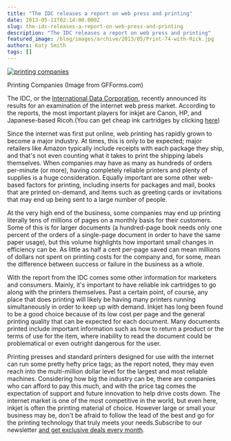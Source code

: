 ```yaml
---
title: "The IDC releases a report on web press and printing"
date: 2013-05-11T02:14:00.000Z
slug: the-idc-releases-a-report-on-web-press-and-printing
description: "The IDC releases a report on web press and printing"
featured_image: /blog/images/archive/2013/05/Print-74-with-Rick.jpg
authors: Katy Smith
tags: []
---
```


[![printing companies ](/blog/images/archive/2013/05/Print-74-with-Rick-632x510.jpg)](/blog/images/archive/2013/05/Print-74-with-Rick.jpg)

Printing Companies (Image from GFForms.com)

The IDC, or the [International Data Corporation](http://www.idc.com/), recently announced its results for an examination of the internet web press market. According to the reports, the most important players for inkjet are Canon, HP, and Japanese-based Ricoh.(You can get cheap ink cartridges by clicking [here](https://www.tomatoink.com/))

Since the internet was first put online, web printing has rapidly grown to become a major industry. At times, this is only to be expected; major retailers like Amazon typically include receipts with each package they ship, and that's not even counting what it takes to print the shipping labels themselves. When companies may have as many as hundreds of orders per-minute (or more), having completely reliable printers and plenty of supplies is a huge consideration. Equally important are some other web-based factors for printing, including inserts for packages and mail, books that are printed on-demand, and items such as greeting cards or invitations that may end up being sent to a large number of people.

At the very high end of the business, some companies may end up printing literally tens of millions of pages on a monthly basis for their customers. Some of this is for larger documents (a hundred-page book needs only one percent of the orders of a single-page document in order to have the same paper usage), but this volume highlights how important small changes in efficiency can be. As little as half a cent per-page saved can mean millions of dollars not spent on printing costs for the company and, for some, mean the difference between success or failure in the business as a whole.

With the report from the IDC comes some other information for marketers and consumers. Mainly, it's important to have reliable ink cartridges to go along with the printers themselves. Past a certain point, of course, any place that does printing will likely be having many printers running simultaneously in order to keep up with demand. Inkjet has long been found to be a good choice because of its low cost per page and the general printing quality that can be expected for each document. Many documents printed include important information such as how to return a product or the terms of use for the item, where inability to read the document could be problematical or even outright dangerous for the user.

Printing presses and standard printers designed for use with the internet can run some pretty hefty price tags; as the report noted, they may even reach into the multi-million dollar level for the largest and most reliable machines. Considering how big the industry can be, there are companies who can afford to pay this much, and with the price tag comes the expectation of support and future innovation to help drive costs down. The internet market is one of the most competitive in the world, but even here, inkjet is often the printing material of choice. However large or small your business may be, don't be afraid to follow the lead of the best and go for the printing technology that truly meets your needs.Subscribe to our newsletter [and get exclusive deals every month](https://www.tomatoink.com/).